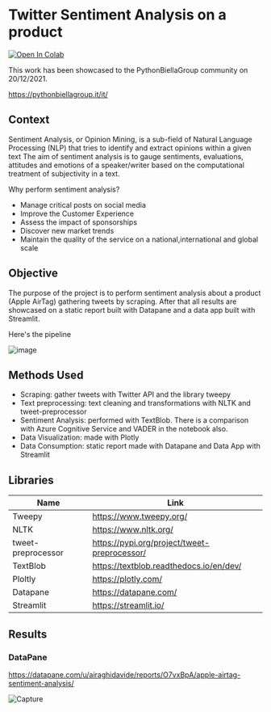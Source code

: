 # Twitter Sentiment Analysis on a product

[![Open In Colab](https://colab.research.google.com/assets/colab-badge.svg)](https://colab.research.google.com/drive/1vHWK1w4kVUFyE0G3WOqXU0LiSaTN6U4A?usp=sharing)

This work has been showcased to the PythonBiellaGroup community on 20/12/2021.

https://pythonbiellagroup.it/it/

## Context
Sentiment Analysis, or Opinion Mining, is a sub-field of Natural Language Processing (NLP) that tries to identify and extract opinions within a given text
The aim of sentiment analysis is to gauge sentiments, evaluations, attitudes and emotions of a speaker/writer based on the computational treatment of subjectivity in a text.

Why perform sentiment analysis?

- Manage critical posts on social media
- Improve the Customer Experience
- Assess the impact of sponsorships
- Discover new market trends
- Maintain the quality of the service on a national,international and global scale

## Objective
The purpose of the project is to perform sentiment analysis about a product (Apple AirTag) gathering tweets by scraping. After that all results are showcased on a static report built with Datapane and a data app built with Streamlit.

Here's the pipeline

![image](https://user-images.githubusercontent.com/60407477/146950633-edf07b7f-fa55-42e8-bfcf-2e978fa68a77.png)

## Methods Used

* Scraping: gather tweets with Twitter API and the library tweepy
* Text preprocessing: text cleaning and transformations with NLTK and tweet-preprocessor
* Sentiment Analysis: performed with TextBlob. There is a comparison with Azure Cognitive Service and VADER in the notebook also.
* Data Visualization: made with Plotly
* Data Consumption: static report made with Datapane and Data App with Streamlit

## Libraries

|Name     | Link   | 
|---------|-----------------|
| Tweepy | https://www.tweepy.org/|
| NLTK | https://www.nltk.org/|
| tweet-preprocessor | https://pypi.org/project/tweet-preprocessor/ |
| TextBlob | https://textblob.readthedocs.io/en/dev/|
| Ploltly | https://plotly.com/ |
| Datapane | https://datapane.com/ |
| Streamlit | https://streamlit.io/ |

## Results
### DataPane
https://datapane.com/u/airaghidavide/reports/O7vxBpA/apple-airtag-sentiment-analysis/

![Capture](https://user-images.githubusercontent.com/60407477/146955283-8c62cbc4-64f6-41ad-957c-aee1d1b18d6f.PNG)
